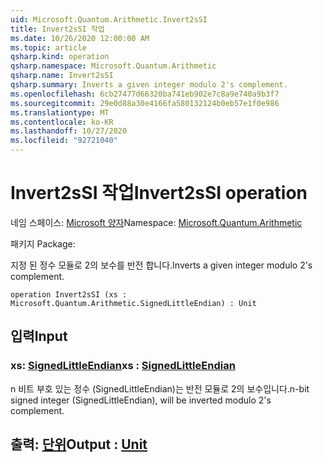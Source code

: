 ```yaml
---
uid: Microsoft.Quantum.Arithmetic.Invert2sSI
title: Invert2sSI 작업
ms.date: 10/26/2020 12:00:00 AM
ms.topic: article
qsharp.kind: operation
qsharp.namespace: Microsoft.Quantum.Arithmetic
qsharp.name: Invert2sSI
qsharp.summary: Inverts a given integer modulo 2's complement.
ms.openlocfilehash: 6cb27477d66320ba741eb902e7c8a9e740a9b3f7
ms.sourcegitcommit: 29e0d88a30e4166fa580132124b0eb57e1f0e986
ms.translationtype: MT
ms.contentlocale: ko-KR
ms.lasthandoff: 10/27/2020
ms.locfileid: "92721040"
---
```

# <a name="invert2ssi-operation"></a><span data-ttu-id="7ec72-102">Invert2sSI 작업</span><span class="sxs-lookup"><span data-stu-id="7ec72-102">Invert2sSI operation</span></span>

<span data-ttu-id="7ec72-103">네임 스페이스: [Microsoft 양자](xref:Microsoft.Quantum.Arithmetic)</span><span class="sxs-lookup"><span data-stu-id="7ec72-103">Namespace: [Microsoft.Quantum.Arithmetic](xref:Microsoft.Quantum.Arithmetic)</span></span>

<span data-ttu-id="7ec72-104">패키지 [](https://nuget.org/packages/)</span><span class="sxs-lookup"><span data-stu-id="7ec72-104">Package: [](https://nuget.org/packages/)</span></span>


<span data-ttu-id="7ec72-105">지정 된 정수 모듈로 2의 보수를 반전 합니다.</span><span class="sxs-lookup"><span data-stu-id="7ec72-105">Inverts a given integer modulo 2's complement.</span></span>

```qsharp
operation Invert2sSI (xs : Microsoft.Quantum.Arithmetic.SignedLittleEndian) : Unit
```


## <a name="input"></a><span data-ttu-id="7ec72-106">입력</span><span class="sxs-lookup"><span data-stu-id="7ec72-106">Input</span></span>

### <a name="xs--signedlittleendian"></a><span data-ttu-id="7ec72-107">xs: [SignedLittleEndian](xref:Microsoft.Quantum.Arithmetic.SignedLittleEndian)</span><span class="sxs-lookup"><span data-stu-id="7ec72-107">xs : [SignedLittleEndian](xref:Microsoft.Quantum.Arithmetic.SignedLittleEndian)</span></span>

<span data-ttu-id="7ec72-108">n 비트 부호 있는 정수 (SignedLittleEndian)는 반전 모듈로 2의 보수입니다.</span><span class="sxs-lookup"><span data-stu-id="7ec72-108">n-bit signed integer (SignedLittleEndian), will be inverted modulo 2's complement.</span></span>



## <a name="output--unit"></a><span data-ttu-id="7ec72-109">출력: [단위](xref:microsoft.quantum.lang-ref.unit)</span><span class="sxs-lookup"><span data-stu-id="7ec72-109">Output : [Unit](xref:microsoft.quantum.lang-ref.unit)</span></span>

